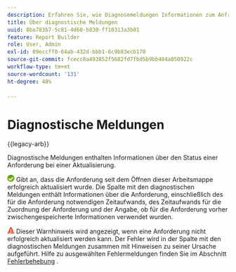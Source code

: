 ```yaml
---
description: Erfahren Sie, wie Diagnosemeldungen Informationen zum Anfragestatus bereitstellen.
title: Über diagnostische Meldungen
uuid: 8ba783b7-5c81-4d60-b830-ff10313a3b01
feature: Report Builder
role: User, Admin
exl-id: 09eccff0-64ab-432d-bbb1-6c9b83ecb170
source-git-commit: fcecc8a493852f5682fd7fbd5b9bb484a850922c
workflow-type: tm+mt
source-wordcount: '131'
ht-degree: 48%

---
```


# Diagnostische Meldungen

{{legacy-arb}}

Diagnostische Meldungen enthalten Informationen über den Status einer Anforderung bei einer Aktualisierung.

![Symbol eines grünen Häkchens, das angibt, dass die Anforderung erfolgreich aktualisiert wurde.](assets/icon_notice_success.gif) Gibt an, dass die Anforderung seit dem Öffnen dieser Arbeitsmappe erfolgreich aktualisiert wurde. Die Spalte mit den diagnostischen Meldungen enthält Informationen über die Anforderung, einschließlich des für die Anforderung notwendigen Zeitaufwands, des Zeitaufwands für die Zuordnung der Anforderung und der Angabe, ob für die Anforderung vorher zwischengespeicherte Informationen verwendet wurden.

![Symbol des roten Dreiecks mit Ausrufezeichen, das angibt, dass die Aktualisierung der Anforderung fehlgeschlagen ist.](assets/icon_notice_warn.gif) Dieser Warnhinweis wird angezeigt, wenn eine Anforderung nicht erfolgreich aktualisiert werden kann. Der Fehler wird in der Spalte mit den diagnostischen Meldungen zusammen mit Hinweisen zu seiner Ursache aufgeführt. Hilfe zu ausgewählten Fehlermeldungen finden Sie im Abschnitt [Fehlerbehebung](/help/analyze/legacy-report-builder/troubleshoot.md) .
